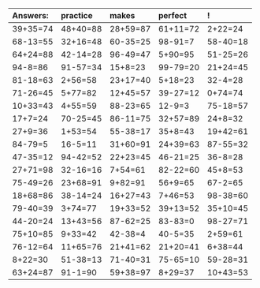 | Answers: | practice | makes | perfect | ! |
| :--- | :--- | :--- | :--- | :--- |
| 39+35=74 | 48+40=88 | 28+59=87 | 61+11=72 | 2+22=24 | 
| 68-13=55 | 32+16=48 | 60-35=25 | 98-91=7 | 58-40=18 | 
| 64+24=88 | 42-14=28 | 96-49=47 | 5+90=95 | 51-25=26 | 
| 94-8=86 | 91-57=34 | 15+8=23 | 99-79=20 | 21+24=45 | 
| 81-18=63 | 2+56=58 | 23+17=40 | 5+18=23 | 32-4=28 | 
| 71-26=45 | 5+77=82 | 12+45=57 | 39-27=12 | 0+74=74 | 
| 10+33=43 | 4+55=59 | 88-23=65 | 12-9=3 | 75-18=57 | 
| 17+7=24 | 70-25=45 | 86-11=75 | 32+57=89 | 24+8=32 | 
| 27+9=36 | 1+53=54 | 55-38=17 | 35+8=43 | 19+42=61 | 
| 84-79=5 | 16-5=11 | 31+60=91 | 24+39=63 | 87-55=32 | 
| 47-35=12 | 94-42=52 | 22+23=45 | 46-21=25 | 36-8=28 | 
| 27+71=98 | 32-16=16 | 7+54=61 | 82-22=60 | 45+8=53 | 
| 75-49=26 | 23+68=91 | 9+82=91 | 56+9=65 | 67-2=65 | 
| 18+68=86 | 38-14=24 | 16+27=43 | 7+46=53 | 98-38=60 | 
| 79-40=39 | 3+74=77 | 19+33=52 | 39+13=52 | 35+10=45 | 
| 44-20=24 | 13+43=56 | 87-62=25 | 83-83=0 | 98-27=71 | 
| 75+10=85 | 9+33=42 | 42-38=4 | 40-5=35 | 2+59=61 | 
| 76-12=64 | 11+65=76 | 21+41=62 | 21+20=41 | 6+38=44 | 
| 8+22=30 | 51-38=13 | 71-40=31 | 75-65=10 | 59-28=31 | 
| 63+24=87 | 91-1=90 | 59+38=97 | 8+29=37 | 10+43=53 | 
